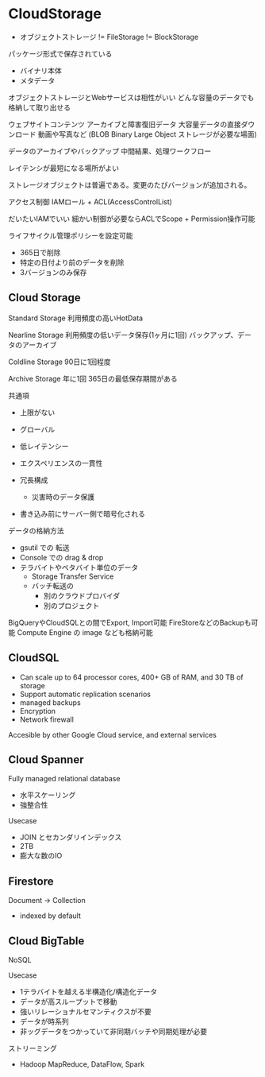 # CloudStorage
- オブジェクトストレージ
    != FileStorage
    != BlockStorage

パッケージ形式で保存されている
- バイナリ本体
- メタデータ

オブジェクトストレージとWebサービスは相性がいい
どんな容量のデータでも格納して取り出せる

ウェブサイトコンテンツ
アーカイブと障害復旧データ
大容量データの直接ダウンロード
動画や写真など (BLOB Binary Large Object ストレージが必要な場面)

データのアーカイブやバックアップ
中間結果、処理ワークフロー

レイテンシが最短になる場所がよい

ストレージオブジェクトは普遍である。変更のたびバージョンが追加される。

アクセス制御
IAMロール + ACL(AccessControlList)

だいたいIAMでいい
細かい制御が必要ならACLでScope + Permission操作可能

ライフサイクル管理ポリシーを設定可能
- 365日で削除
- 特定の日付より前のデータを削除
- 3バージョンのみ保存

## Cloud Storage
Standard Storage
利用頻度の高いHotData

Nearline Storage
利用頻度の低いデータ保存(1ヶ月に1回)
バックアップ、データのアーカイブ

Coldline Storage
90日に1回程度

Archive Storage
年に1回
365日の最低保存期間がある


共通項
- 上限がない
- グローバル
- 低レイテンシー
- エクスペリエンスの一貫性
- 冗長構成
    - 災害時のデータ保護


- 書き込み前にサーバー側で暗号化される


データの格納方法
- gsutil での 転送
- Console での drag & drop
- テラバイトやペタバイト単位のデータ
    - Storage Transfer Service
    - バッチ転送の
        - 別のクラウドプロバイダ
        - 別のプロジェクト

BigQueryやCloudSQLとの間でExport, Import可能
FireStoreなどのBackupも可能
Compute Engine の image なども格納可能



## CloudSQL
- Can scale up to 64 processor cores, 400+ GB of RAM, and 30 TB of storage
- Support automatic replication scenarios 
- managed backups
- Encryption
- Network firewall

Accesible by other Google Cloud service, and external services


## Cloud Spanner
Fully managed relational database
- 水平スケーリング
- 強整合性

Usecase
- JOIN とセカンダリインデックス
- 2TB
- 膨大な数のIO

## Firestore
Document -> Collection 
- indexed by default

## Cloud BigTable
NoSQL

Usecase
- 1テラバイトを越える半構造化/構造化データ
- データが高スループットで移動
- 強いリレーショナルセマンティクスが不要
- データが時系列
- 非ッグデータをつかっていて非同期バッチや同期処理が必要


ストリーミング
-  Hadoop MapReduce, DataFlow, Spark



